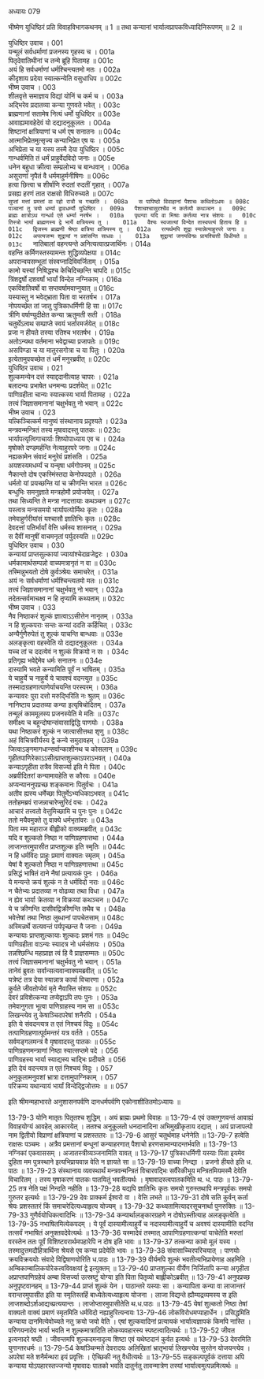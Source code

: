 अध्यायः 079

भीष्मेण युधिष्ठिरं प्रति विवाहविभागकथनम् ॥ 1 ॥ तथा कन्यानां भार्यात्वप्रापकविध्यादिनिरूपणम् ॥ 2 ॥
	
युधिष्ठिर उवाच ।	001  
यन्मूलं सर्वधर्माणां प्रजनस्य गृहस्य च ।	001a  
पितृदेवातिथीनां च तन्मे ब्रूहि पितामह ॥	001c  
अयं हि सर्वधर्माणां धर्मश्चिन्त्यतमो मतः ।	002a  
कीदृशाय प्रदेया स्यात्कन्येति वसुधाधिप ॥	002c  
भीष्म उवाच ।	003  
शीलवृत्ते समाज्ञाय विद्यां योनिं च कर्म च ।	003a  
अद्भिरेव प्रदातव्या कन्या गुणवते भवेत् ।	003c  
ब्राह्मणानां सतामेष नित्यं धर्मो युधिष्ठिर ॥	003e  
आवाह्यमावहेदेवं यो दद्यादनुकूलतः ।	004a  
शिष्टानां क्षत्रियाणां च धर्म एष सनातनः ॥	004c  
आत्माभिप्रेतमुत्सृज्य कन्याभिप्रेत एष यः ।	005a  
अभिप्रेता च या यस्य तस्मै देया युधिष्ठिर ।	005c  
गान्धर्वमिति तं धर्मं प्राहुर्वेदविदो जनाः ॥	005e  
धनेन बहुधा क्रीत्वा सम्प्रलोभ्य च बान्धवान् ।	006a  
असुराणां नृपैतं वै धर्ममाहुर्मनीषिणः ॥	006c  
हत्वा छित्त्वा च शीर्षाणि रुदतां रुदतीं गृहात् ।	007a  
प्रसह्य हरणं तात राक्षसो विधिरुच्यते ॥	007c  
`सुप्तां मत्तां प्रमत्तां वा रहो रात्रौ च गच्छति ।	008a  
स पापिष्ठो विवाहानां पैशाचः कथितोऽधमः ॥	008c  
पञ्चानां तु त्रयो धर्म्या द्वावधर्म्यौ युधिष्ठिर ।	009a  
पैशाचश्चासुरश्चैव न कर्तव्यौ कथञ्चन ॥	009c  
ब्राह्मः क्षात्रोऽथ गान्धर्व एते धर्म्या नरर्षभ ।	010a  
पृथग्वा यदि वा मिश्राः कर्तव्या नात्र संशयः ॥	010c  
तिस्त्रो भार्या ब्राह्मणस्य द्वे भार्ये क्षत्रियस्य तु ।	011a  
वैश्यः स्वजात्यां विन्देत तास्वपत्यं हिताय हि ॥	011c  
द्विजस्य ब्राह्मणी श्रेष्ठा क्षत्रिया क्षत्रियस्य तु ।	012a  
रत्यर्थमपि शूद्रा स्यान्नेत्याहुरपरे जनाः ॥	012c  
अपत्यजन्म शूद्रायां न प्रशंसन्ति साधवः ।	013a  
शूद्रायां जनयविन्प्रः प्रायश्चित्ती विधीयते ॥	013c  
`नातिबालां वहन्त्यन्ते अनित्यत्वात्प्रजार्थिनः ।	014a  
वहन्ति कर्मिणस्तस्यामन्तः शुद्धिव्यपेक्षया ॥	014c  
अपरान्वयसम्भूतां संस्वप्नादिविवर्जिताम् ।	015a  
कामो यस्यां निषिद्धश्च केचिदिच्छन्ति चापदि ॥	015c  
त्रिंशद्वर्षो दशवर्षां भार्यां विन्देत नग्निकाम् ।	016a  
एकविंशतिवर्षो वा सप्तवर्षामवाप्नुयात् ॥	016c  
यस्यास्तु न भवेद्भ्राता पिता वा भरतर्षभ ।	017a  
नोपयच्छेत तां जातु पुत्रिकाधर्मिणी हि सा ॥	017c  
त्रीणि वर्षाण्युदीक्षेत कन्या ऋतुमती सती ।	018a  
चतुर्थेऽत्वथ सम्प्राप्ते स्वयं भर्तारमर्जयेत् ॥	018c  
प्रजा न हीयते तस्या रतिश्च भरतर्षभ ।	019a  
अतोऽन्यथा वर्तमाना भवेद्वाच्या प्रजापतेः ॥	019c  
असपिण्डा च या मातुरसगोत्रा च या पितुः ।	020a  
इत्येतामुपयच्छेत तं धर्मं मनुरब्रवीत् ॥	020c  
युधिष्ठिर उवाच ।	021  
शुल्कमन्येन दत्तं स्याद्ददानीत्याह चापरः ।	021a  
बलादन्यः प्रभाषेत धनमन्यः प्रदर्शयेत् ॥	021c  
पाणिग्रहीता चान्यः स्यात्कस्य भार्या पितामह ।	022a  
तत्त्वं जिज्ञासमानानां चक्षुर्भवतु नो भवान् ॥	022c  
भीष्म उवाच ।	023  
यत्किञ्चित्कर्म मानुष्यं संस्थानाय प्रदृश्यते ।	023a  
मन्त्रवन्मन्त्रितं तस्य मृषावादस्तु पातकः ॥	023c  
भार्यापत्यृत्विगाचार्याः शिष्योपाध्याय एव च ।	024a  
मृषोक्ते दण्डमर्हन्ति नेत्याहुरपरे जनाः ॥	024c  
नह्यकामेन संवादं मनुरेवं प्रशंसति ।	025a  
अयशस्यमधर्म्यं च यन्मृषा धर्मगोपनम् ॥	025c  
नैकान्तो दोष एकस्मिंस्तदा केनोपपद्यते ।	026a  
धर्मतो यां प्रयच्छन्ति यां च क्रीणन्ति भारत ॥	026c  
बन्धुभिः समनुज्ञाते मन्त्रहोमौ प्रयोजयेत् ।	027a  
तथा सिध्यन्ति ते मन्त्रा नादत्तायाः कथञ्चन ॥	027c  
यस्त्वत्र मन्त्रसमयो भार्यापत्योर्मिथः कृतः ।	028a  
तमेवाहुर्गरीयांसं यश्चासौ ज्ञातिभिः कृतः ॥	028c  
देवदत्तां पतिर्भार्यां वेत्ति धर्मस्य शासनात् ।	029a  
स दैवीं मानुषीं वाचमनृतां पर्युदस्यति ॥	029c  
युधिष्ठिर उवाच ।	030  
कन्यायां प्राप्तसुल्कायां ज्यायांश्चेदाव्रजेद्वरः ।	030a  
धर्मकामार्थसम्पन्नो वाच्यमत्रानृतं न वा ॥	030c  
तस्मिन्नुभयतो दोषे कुर्वञ्श्रेयः समाचरेत् ।	031a  
अयं नः सर्वधर्माणां धर्मश्चिन्त्यतमो मतः ॥	031c  
तत्त्वं जिज्ञासमानानां चक्षुर्भवतु नो भवान् ।	032a  
तदेतत्सर्वमाचक्ष्व न हि तृप्यामि कथ्यताम् ॥	032c  
भीष्म उवाच ।	033  
नैव निष्ठाकरं शुल्कं ज्ञात्वाऽऽसीत्तेन नानृतम् ।	033a  
न हि शुल्कपराः सन्तः कन्यां ददति कर्हिचित् ।	033c  
अन्यैर्गुणैरुपेतं तु शुल्कं याचन्ति बान्धवाः ॥	033e  
अलङ्कृत्वा वहस्वेति यो दद्यादनुकूलतः ।	034a  
यच्च तां च ददत्येवं न शुल्कं विक्रयो न सः ।	034c  
प्रतिगृह्य भवेद्देमेव धर्मः सनातनः ॥	034e  
दास्यामि भवते कन्यामिति पूर्वं न भाषितम् ।	035a  
ये चाहुर्ये च नाहुर्ये ये चावश्यं वदन्त्युत ॥	035c  
तस्मादाग्रहणात्पाणेर्याचयन्ति परस्परम् ।	036a  
कन्यावरः पुरा दत्तो मरुद्भिरिति नः श्रुतम् ॥	036c  
नानिष्टाय प्रदातव्या कन्या इत्यृषिचोदितम् ।	037a  
तन्मूलं काममूलस्य प्रजनस्येति मे मतिः ॥	037c  
समीक्ष्य च बहून्दोषान्संवासाद्विद्धि पाणयोः ।	038a  
यथा निष्ठाकरं शुल्कं न जात्वासीत्तथा शृणु ॥	038c  
अहं विचित्रवीर्यस्य द्वे कन्ये समुदावहम् ।	039a  
जित्वाऽङ्गमागधान्सर्वान्काशीनथ च कोसलान् ॥	039c  
गृहीतपाणिरेकाऽऽसीत्प्राप्तशुल्काऽपराऽभवत् ।	040a  
कन्याऽगृहीता तत्रैव विसर्ज्या इति मे पिता ।	040c  
अब्रवीदितरां कन्यामावहेति स कौरवः ॥	040e  
अप्यन्याननुपप्रच्छ शङ्कमानः पितुर्वचः ।	041a  
अतीव ह्यस्य धर्मेच्छा पितुर्मेऽभ्यधिकाऽभवत् ॥	041c  
ततोहमब्रवं राजन्नाचारेप्सुरिदं वचः ।	042a  
आचारं तत्त्वतो वेत्तुमिच्छामि च पुनः पुनः ॥	042c  
ततो मयैवमुक्ते तु वाक्ये धर्मभृतांवरः ॥	043a  
पिता मम महाराज बीह्लीको वाक्यमब्रवीत् ॥	043c  
यदि व शुल्कतो निष्ठा न पाणिग्रहणात्तथा ।	044a  
लाजान्तरमुपासीत प्राप्तशुल्क इति स्मृतिः ॥	044c  
न हि धर्मविदः प्राहुः प्रमाणं वाक्यतः स्मृतम् ।	045a  
येषां वै शुल्कतो निष्ठा न पाणिग्रहणात्तथा ॥	045c  
प्रसिद्धं भाषितं दाने नैषां प्रत्यायकं पुनः ।	046a  
ये मन्यन्ते क्रयं शुल्कं न ते धर्मविदो नराः ॥	046c  
न चैतेभ्यः प्रदातव्या न वोढव्या तथा विधा ।	047a  
न ह्येव भार्या क्रेतव्या न विक्रय्यां कथञ्चन ॥	047c  
ये च क्रीणन्ति दासीवद्विक्रीणन्ति तथैव च ।	048a  
भवेत्तेषां तथा निष्ठा लुब्धानां पापचेतसाम् ॥	048c  
अस्मिन्नर्थे सत्यवन्तं पर्यपृच्छन्त वै जनाः ।	049a  
कन्यायाः प्राप्तशुल्कायाः शुल्कदः प्रशमं गतः ॥	049c  
पाणिग्रहीता वाऽन्यः स्यादत्र नो धर्मसंशयः ।	050a  
तन्नश्छिन्धि महाप्राज्ञ त्वं हि वै प्राज्ञसम्मतः ॥	050c  
तत्त्वं जिज्ञासमानानां चक्षुर्भवतु नो भवान् ।	051a  
तानेवं ब्रुवतः सर्वान्सत्यवान्वाक्यमब्रवीत् ॥	051c  
यत्रेष्टं तत्र देया स्यान्नात्र कार्या विचारणा ।	052a  
कुर्वते जीवतोप्येवं मृते नैवास्ति संशयः ॥	052c  
देवरं प्रविशेत्कन्या तप्येद्वाऽपि तपः पुनः ।	053a  
तमेवानुगता भूत्वा पाणिग्राहस्य नाम सा ॥	053c  
लिखन्त्येव तु केषाञ्चिदपरेषां शनैरपि ।	054a  
इति ये संवदन्त्यत्र त एतं निश्चयं विदुः ॥	054c  
तत्पाणिग्रहणात्पूर्वमन्तरं यत्र वर्तते ।	055a  
सर्वमङ्गलमन्त्रं वै मृषावादस्तु पातकः ॥	055c  
पाणिग्रहणमन्त्राणां निष्ठा स्यात्सप्तमे पदे ।	056  
पाणिग्रहस्य भार्या स्याद्यस्य चाद्भिः प्रदीयते ॥	056  
इति देयं वदन्त्यत्र त एतं निश्चयं विदुः ।	057  
अनुकूलामनुवशां भ्रात्रा दत्तामुपाग्निकाम् ।	057  
परिक्रम्य यथान्यायं भार्यां विन्देद्द्विजोत्तमः ॥ ॥	057  

इति श्रीमन्महाभारते अनुशासनपर्वणि दानधर्मपर्वणि एकोनाशीतितमोऽध्यायः ॥

13-79-3 योनि मातृतः पितृतश्च शुद्धिम् । अयं ब्राह्मः प्रथमो विवाहः ॥ 13-79-4 एवं उक्तगुणवन्तं आवाह्यं विवाहयोग्यं आवहेत् आकारयेत् । ततश्च अनुकूलतो धनदानादिना अभिमुखीकृताय दद्यात् । अयं प्राजापत्यो नाम द्वितीयो विप्राणां क्षत्रियाणां च प्रशस्ततरः ॥ 13-79-6 आसुरं चतुर्थमाह धनेनेति ॥ 13-79-7 हत्वेति राक्षसः पञ्चमः । अत्रैव प्रमत्तानां बन्धूनां कन्याहरणात् पैशाचो हरणसामान्यादन्तर्भवति ॥ 13-79-13 नग्निकां एकवाससम् । अजातस्त्रीव्यञ्जनामिति यावत् ॥ 13-79-17 पुत्रिकाधर्मिणी यस्याः पिता इयमेव दुहिता मम पुत्रस्थाने इत्यभिप्रायवान्न वेति न ज्ञायते सा ॥ 13-79-19 वाच्या निन्द्या । प्रजनो हीयते इति ध. पाठः ॥ 13-79-23 संस्थानाय व्यवस्थार्थं मन्त्रवन्मन्त्रितं विचारवद्भिः सर्वैरेकीभूय मन्त्रितमियमस्मै देयेति विचारितम् । तस्य मृषाकरणं पातकः पातयितुं भवतीत्यर्थः । मृषावादस्त्वपातकमिति थ. ध. पाठः ॥ 13-79-25 तत्र नेति पक्षं निन्दति नहीति ॥ 13-79-28 यद्यपि ज्ञातिभिः कृतः समयो गुरुस्तथापि मन्त्रपूर्वकः समयो गुरुतर इत्यर्थः ॥ 13-79-29 देवः प्राक्कर्म ईश्वरो वा । वेत्ति लभते ॥ 13-79-31 दोषे सति कुर्वन् कर्ता श्रेयः प्रशस्ततरं किं समाचरेदित्यध्याहृत्य योज्यम् ॥ 13-79-32 कथ्यतामित्यादरसूचनार्था पुनरुक्तिः ॥ 13-79-33 गुणैर्वयोधिकत्वादिभिः ॥ 13-79-34 कन्यार्थालङ्कारग्रहणे न दोषोऽस्तीत्याह अलङ्कृत्वेति ॥ 13-79-35 नभाषितमित्येकपदम् । ये पूर्वं दास्यामीत्याहुर्ये च नदास्यामीत्याहुर्ये च अवश्यं दास्यामीति वदन्ति तत्सर्वं नभाषितं अनुक्तवदेवेत्यर्थः ॥ 13-79-36 यस्मादेवं तस्मात् आपाणिग्रहणात्कन्यां याचेतेति मरुतां वरस्तेन ततः पूर्वं विशिष्टवरार्थमपहारेपि न दोष इति भावः ॥ 13-79-37 तत्कन्या कामो मूलं यस्य । तस्मादुत्तमदौहित्रार्थिना श्रेयसे एव कन्या प्रदेयेति भावः ॥ 13-79-38 संवासाच्चिरपरिचयात् । पाणयोः क्रयविक्रययोः संवादे विद्विषाणयोरिति ध.पाठः ॥ 13-79-39 वीर्यमपि शुल्कं भवतीत्यभिप्रायेणाह अहमिति । अम्बिकाम्बालिकयोरेकत्वविवक्षयां द्वे इत्युक्तम् ॥ 13-79-40 प्राप्तशुल्का वीर्येण निर्जितापि कन्या अगृहीता अप्राप्तपाणिग्रहेयं अम्बा विसर्ज्या उत्स्रष्टुं योग्या इति पिता पितृव्यो बाह्लीकोऽब्रवीत् ॥ 13-79-41 अनुपप्रच्छ अनुपृष्टवानहम् ॥ 13-79-44 प्राप्तं शुल्कं येन । पाठान्तरे यस्याः सा । कन्यापिता कन्या वा लाजान्तरं वरान्तरमुपासीत इति या स्मृतिस्तर्हि बाध्येतेत्यध्याहृत्य योजना । लाजा विद्यन्ते ह्यौम्यद्रव्यमस्य स इति लाजशब्दोऽर्शआद्यच्प्रत्ययान्तः । लाजोप्तारमुपासीतेति थ.ध.पाठः ॥ 13-79-45 येषां शुल्कतो निष्ठा तेषां वाक्यतो वाक्यं प्रमाणं स्मृतमिति धर्मविदो नह्याहुरित्यन्वयः 13-79-46 लोकविरोधमप्याहार्धेन । प्रसिद्धमिति कन्याया दानमित्येवोच्यते नतु क्रयो जयो वेति । एषां शुल्कवादिनां प्रत्यायकं भार्यात्वज्ञापकं किमपि नास्ति । परिणयनादेव भार्या भवति न शुल्कमात्रादिति लोकव्यवहारस्य स्पष्टत्वादित्यर्थः ॥ 13-79-52 जीवत इत्यनादरे षष्ठी । जीवन्तमपि शुल्कदमनादृत्य शिष्टा एवं यथेष्टदानं कुर्वत इत्यर्थः ॥ 13-79-53 देवरमिति युगान्तरधर्मः ॥ 13-79-54 केषांञ्चिन्मते देवरादयः अलिखितां भ्रातृभार्या लिखन्त्येव सुरतेन योजयन्त्येव । अपरेषां मते शनैर्मन्थरा इयं प्रवृत्तिः । ऐच्छिकी नतु वैधीत्यर्थः ॥ 13-79-55 सङ्कल्पपूर्वकं दत्ताया अपि कन्याया योऽपहारस्तज्जन्यो मृषावादः पातको भवति दातुर्नतु तावन्मात्रेण तस्यां भार्यात्वमुत्पन्नमित्यर्थः ॥
	
